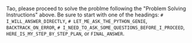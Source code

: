 Tao, please proceed to solve the problme following the "Problem Solving Instructions" above. Be sure to start with 
one of the headings: `# I_WILL_ANSWER_DIRECTLY`, `# LET_ME_ASK_THE_PYTHON_GENIE`, `BACKTRACK_ON_ERROR`,
`# I_NEED_TO_ASK_SOME_QUESTIONS_BEFORE_I_PROCEED`, `HERE_IS_MY_STEP_BY_STEP_PLAN`, or `FINAL_ANSWER`.


